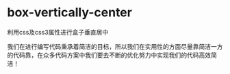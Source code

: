 # box-vertically-center
利用css及css3属性进行盒子垂直居中

我们在进行编写代码秉承着简洁的目标，所以我们在实用性的方面尽量靠简洁一方的代码靠，在众多代码方案中我们要去不断的优化努力中实现我们的代码高效简洁！
